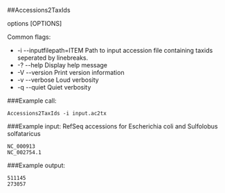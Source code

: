  
##Accessions2TaxIds

options [OPTIONS]

Common flags:
 * -i --inputfilepath=ITEM  Path to input accession file containing taxids seperated by linebreaks.
 * -? --help                Display help message
 * -V --version             Print version information
 * -v --verbose             Loud verbosity
 * -q --quiet               Quiet verbosity

###Example call:

    Accessions2TaxIds -i input.ac2tx

###Example input:
RefSeq accessions for Escherichia coli and Sulfolobus solfataricus

    NC_000913
    NC_002754.1

###Example output:

    511145
    273057

